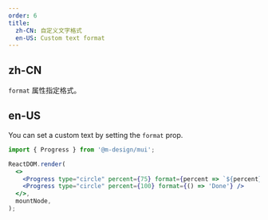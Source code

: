 ```yaml
---
order: 6
title:
  zh-CN: 自定义文字格式
  en-US: Custom text format
---
```


## zh-CN

`format` 属性指定格式。

## en-US

You can set a custom text by setting the `format` prop.

```jsx
import { Progress } from '@m-design/mui';

ReactDOM.render(
  <>
    <Progress type="circle" percent={75} format={percent => `${percent} Days`} />
    <Progress type="circle" percent={100} format={() => 'Done'} />
  </>,
  mountNode,
);
```

<style>
div.ant-progress-circle,
div.ant-progress-line {
  margin-right: 8px;
  margin-bottom: 8px;
}
[class*='-col-rtl'] div.ant-progress-circle,
[class*='-col-rtl'] div.ant-progress-line {
  margin-right: 0;
  margin-left: 8px;
}
</style>
